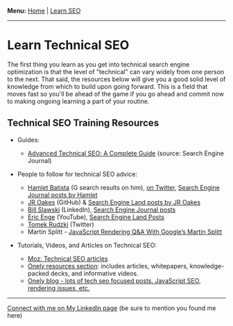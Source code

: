 <b>Menu:</b> <a href="/">Home</a> | <a href="learn-seo">Learn SEO</a>
<hr>

# Learn Technical SEO

The first thing you learn as you get into technical search engine optimization is that the level of "technical" can vary widely from one person to the next. That said, the resources below will give you a good solid level of knowledge from which to build upon going forward. This is a field that moves fast so you'll be ahead of the game if you go ahead and commit now to making ongoing learning a part of your routine. 

## Technical SEO Training Resources


* Guides:

    - <a href="https://www.searchenginejournal.com/technical-seo/">Advanced Technical SEO: A Complete Guide</a> (source: Search Engine Journal)


* People to follow for technical SEO advice:
    - <a href="https://g.co/kgs/PJznys">Hamlet Batista</a> (G search results on him), <a href="https://twitter.com/hamletbatista">on Twitter</a>, <a href="https://www.searchenginejournal.com/author/hamlet-batista/">Search Engine Journal posts by Hamlet</a>
    - <a href="https://github.com/jroakes?tab=repositories">JR Oakes</a> (GitHub) & <a href="https://searchengineland.com/author/jr-oakes">Search Engine Land posts by JR Oakes</a>
    - <a href="https://www.linkedin.com/in/slawski/">Bill Slawski</a> (LinkedIn), <a href="https://www.searchenginejournal.com/author/bill-slawski/">Search Engine Journal posts</a>
    - <a href="https://www.youtube.com/user/stonetemplecons">Eric Enge</a> (YouTube), <a href="https://searchengineland.com/author/eric-enge">Search Engine Land Posts</a>
    - <a href="https://twitter.com/TomekRudzki">Tomek Rudzki</a> (Twitter)
    - Martin Splitt - <a href="https://www.botify.com/blog/martin-splitt-javascript-rendering">JavaScript Rendering Q&A With Google’s Martin Splitt</a>


* Tutorials, Videos, and Articles on Technical SEO:
    - <a href="https://moz.com/blog/category/technical-seo">Moz: Technical SEO articles</a>
    - <a href="https://www.onely.com/resources/">Onely resources section</a>: includes articles, whitepapers, knowledge-packed decks, and informative videos.
    - <a href="https://www.onely.com/blog/">Onely blog - lots of tech seo focused posts. JavaScript SEO, rendering issues, etc.

<hr>
Connect with me on <a href="https://www.linkedin.com/in/joshhinds">My LinkedIn page</a> (be sure to mention you found me here)
